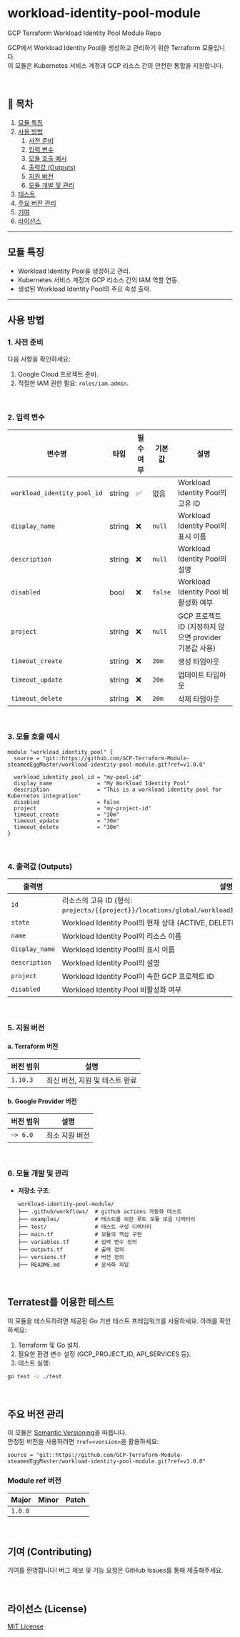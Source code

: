 # workload-identity-pool-module
GCP Terraform Workload Identity Pool Module Repo

GCP에서 Workload Identity Pool을 생성하고 관리하기 위한 Terraform 모듈입니다.  <br>
이 모듈은 Kubernetes 서비스 계정과 GCP 리소스 간의 안전한 통합을 지원합니다.

<br>

## 📑 **목차**
1. [모듈 특징](#모듈-특징)
2. [사용 방법](#사용-방법)
    1. [사전 준비](#1-사전-준비)
    2. [입력 변수](#2-입력-변수)
    3. [모듈 호출 예시](#3-모듈-호출-예시)
    4. [출력값 (Outputs)](#4-출력값-outputs)
    5. [지원 버전](#5-지원-버전)
    6. [모듈 개발 및 관리](#6-모듈-개발-및-관리)
3. [테스트](#테스트)
4. [주요 버전 관리](#주요-버전-관리)
5. [기여](#기여-contributing)
6. [라이선스](#라이선스-license)

---

## 모듈 특징

- Workload Identity Pool을 생성하고 관리.
- Kubernetes 서비스 계정과 GCP 리소스 간의 IAM 역할 연동.
- 생성된 Workload Identity Pool의 주요 속성 출력.

---

## 사용 방법

### 1. 사전 준비

다음 사항을 확인하세요:
1. Google Cloud 프로젝트 준비.
2. 적절한 IAM 권한 필요: `roles/iam.admin`.

<br>

### 2. 입력 변수

| 변수명               | 타입   | 필수 여부 | 기본값 | 설명                                                                 |
|----------------------|--------|-----------|--------|----------------------------------------------------------------------|
| `workload_identity_pool_id` | string | ✅        | 없음   | Workload Identity Pool의 고유 ID                                     |
| `display_name`        | string | ❌        | `null` | Workload Identity Pool의 표시 이름                                    |
| `description`         | string | ❌        | `null` | Workload Identity Pool의 설명                                         |
| `disabled`            | bool   | ❌        | `false`| Workload Identity Pool 비활성화 여부                                  |
| `project`             | string | ❌        | `null` | GCP 프로젝트 ID (지정하지 않으면 provider 기본값 사용)                 |
| `timeout_create`      | string | ❌        | `20m`  | 생성 타임아웃                                                         |
| `timeout_update`      | string | ❌        | `20m`  | 업데이트 타임아웃                                                     |
| `timeout_delete`      | string | ❌        | `20m`  | 삭제 타임아웃                                                         |

<br>

### 3. 모듈 호출 예시

```hcl
module "workload_identity_pool" {
  source = "git::https://github.com/GCP-Terraform-Module-steamedEggMaster/workload-identity-pool-module.git?ref=v1.0.0"

  workload_identity_pool_id = "my-pool-id"
  display_name              = "My Workload Identity Pool"
  description               = "This is a workload identity pool for Kubernetes integration"
  disabled                  = false
  project                   = "my-project-id"
  timeout_create            = "30m"
  timeout_update            = "30m"
  timeout_delete            = "30m"
}
```

<br>

### 4. 출력값 (Outputs)

| 출력명        | 설명                                                                                       |
|---------------|--------------------------------------------------------------------------------------------|
| `id`          | 리소스의 고유 ID (형식: `projects/{{project}}/locations/global/workloadIdentityPools/{{workload_identity_pool_id}}`) |
| `state`       | Workload Identity Pool의 현재 상태 (ACTIVE, DELETED 등)                                   |
| `name`        | Workload Identity Pool의 리소스 이름                                                      |
| `display_name`| Workload Identity Pool의 표시 이름                                                        |
| `description` | Workload Identity Pool의 설명                                                             |
| `project`     | Workload Identity Pool이 속한 GCP 프로젝트 ID                                             |
| `disabled`    | Workload Identity Pool 비활성화 여부                                                      |

<br>

### 5. 지원 버전

#### a.  Terraform 버전
| 버전 범위 | 설명                              |
|-----------|-----------------------------------|
| `1.10.3`   | 최신 버전, 지원 및 테스트 완료                  |

#### b. Google Provider 버전
| 버전 범위 | 설명                              |
|-----------|-----------------------------------|
| `~> 6.0`  | 최소 지원 버전                   |

<br>

### 6. 모듈 개발 및 관리

- **저장소 구조**:
  ```
  workload-identity-pool-module/
  ├── .github/workflows/  # github actions 자동화 테스트
  ├── examples/           # 테스트를 위한 루트 모듈 모음 디렉터리
  ├── test/               # 테스트 구성 디렉터리
  ├── main.tf             # 모듈의 핵심 구현
  ├── variables.tf        # 입력 변수 정의
  ├── outputs.tf          # 출력 정의
  ├── versions.tf         # 버전 정의
  ├── README.md           # 문서화 파일
  ```

<br>

## Terratest를 이용한 테스트
이 모듈을 테스트하려면 제공된 Go 기반 테스트 프레임워크를 사용하세요. 아래를 확인하세요:

1. Terraform 및 Go 설치.
2. 필요한 환경 변수 설정 (GCP_PROJECT_ID, API_SERVICES 등).
3. 테스트 실행:
```bash
go test -v ./test
```

<br>

## 주요 버전 관리
이 모듈은 [Semantic Versioning](https://semver.org/)을 따릅니다.  
안정된 버전을 사용하려면 `?ref=<version>`을 활용하세요:

```hcl
source = "git::https://github.com/GCP-Terraform-Module-steamedEggMaster/workload-identity-pool-module.git?ref=v1.0.0"
```

### Module ref 버전
| Major | Minor | Patch |
|-----------|-----------|----------|
| `1.0.0`   |    |   |


<br>

## 기여 (Contributing)
기여를 환영합니다! 버그 제보 및 기능 요청은 GitHub Issues를 통해 제출해주세요.

<br>

## 라이선스 (License)
[MIT License](LICENSE)